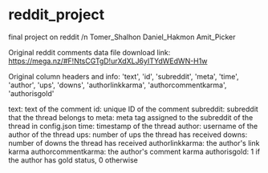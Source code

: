 # reddit_project
final project on reddit /n
Tomer_Shalhon
Daniel_Hakmon
Amit_Picker

Original reddit comments data file download link: https://mega.nz/#F!NtsCGTgD!urXdXLJ6yITYdWEdWN-H1w

Original column headers and info:
'text', 'id', 'subreddit', 'meta', 'time', 'author', 'ups', 'downs', 'authorlinkkarma', 'authorcommentkarma', 'authorisgold'

text: text of the comment
id: unique ID of the comment
subreddit: subreddit that the thread belongs to
meta: meta tag assigned to the subreddit of the thread in config.json
time: timestamp of the thread
author: username of the author of the thread
ups: number of ups the thread has received
downs: number of downs the thread has received
authorlinkkarma: the author's link karma
authorcommentkarma: the author's comment karma
authorisgold: 1 if the author has gold status, 0 otherwise
